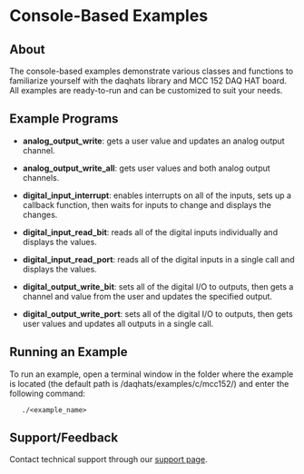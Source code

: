 # Console-Based Examples

## About
The console-based examples demonstrate various classes and functions to 
familiarize yourself with the daqhats library and MCC 152 DAQ HAT board.
All examples are ready-to-run and can be customized to suit your needs.

## Example Programs
- **analog_output_write**: gets a user value and updates an analog output 
channel.

- **analog_output_write_all**: gets user values and both analog output channels.

- **digital_input_interrupt**: enables interrupts on all of the inputs, sets 
up a callback function, then waits for inputs to change and displays the 
changes.

- **digital_input_read_bit**: reads all of the digital inputs individually 
and displays the values.

- **digital_input_read_port**: reads all of the digital inputs in a single 
call and displays the values.

- **digital_output_write_bit**: sets all of the digital I/O to outputs, then 
gets a channel and value from the user and updates the specified output.

- **digital_output_write_port**: sets all of the digital I/O to outputs, then
 gets user values and updates all outputs in a single call.

## Running an Example
To run an example, open a terminal window in the folder where the example is 
located (the default path is /daqhats/examples/c/mcc152/) and enter the 
following command:

```
   ./<example_name>
```

## Support/Feedback
Contact technical support through our 
[support page](https://www.mccdaq.com/support/support_form.aspx).